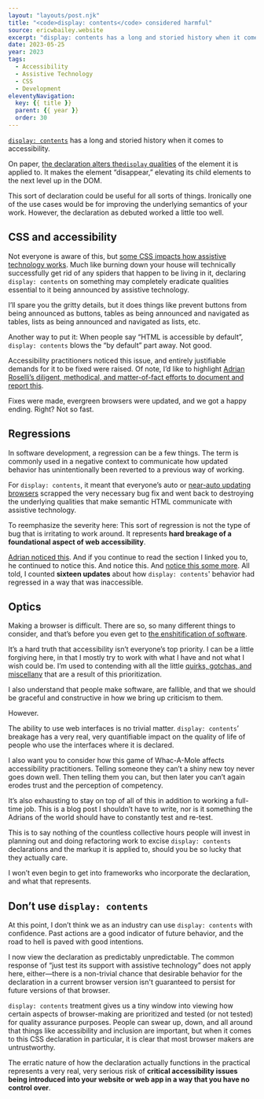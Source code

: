 ```yaml
---
layout: "layouts/post.njk"
title: "<code>display: contents</code> considered harmful"
source: ericwbailey.website
excerpt: "display: contents has a long and storied history when it comes to accessibility."
date: 2023-05-25
year: 2023
tags:
  - Accessibility
  - Assistive Technology
  - CSS
  - Development
eleventyNavigation:
  key: {{ title }}
  parent: {{ year }}
  order: 30
---
```


[`display: contents`](https://www.w3.org/TR/css-display-3/#box-generation) has a long and storied history when it comes to accessibility.

On paper, [the declaration alters the`display` qualities](https://bitsofco.de/how-display-contents-works/) of the element it is applied to. It makes the element “disappear,” elevating its child elements to the next level up in the DOM.

This sort of declaration could be useful for all sorts of things. Ironically one of the use cases would be for improving the underlying semantics of your work. However, the declaration as debuted worked a little too well.

## CSS and accessibility

Not everyone is aware of this, but [some CSS impacts how assistive technology works](https://scribe.rip/@matuzo/writing-css-with-accessibility-in-mind-8514a0007939). Much like burning down your house will technically successfully get rid of any spiders that happen to be living in it, declaring `display: contents` on something may completely eradicate qualities essential to it being announced by assistive technology.

I’ll spare you the gritty details, but it does things like prevent buttons from being announced as buttons, tables as being announced and navigated as tables, lists as being announced and navigated as lists, etc.

Another way to put it: When people say “HTML is accessible by default”, `display: contents` blows the “by default” part away. Not good.

Accessibility practitioners noticed this issue, and entirely justifiable demands for it to be fixed were raised. Of note, I’d like to highlight [Adrian Roselli’s diligent, methodical, and matter-of-fact efforts to document and report this](https://adrianroselli.com/2018/05/display-contents-is-not-a-css-reset.html).

Fixes were made, evergreen browsers were updated, and we got a happy ending. Right? Not so fast.

## Regressions

In software development, a regression can be a few things. The term is commonly used in a negative context to communicate how updated behavior has unintentionally been reverted to a previous way of working.

For `display: contents`, it meant that everyone’s auto or [near-auto updating browsers](https://css-tricks.com/evergreen-does-not-mean-immediately-available/#aa-the-browsers-themselves) scrapped the very necessary bug fix and went back to destroying the underlying qualities that make semantic HTML communicate with assistive technology.

To reemphasize the severity here: This sort of regression is not the type of bug that is irritating to work around. It represents <strong>hard breakage of a foundational aspect of web accessibility</strong>.

[Adrian noticed this](https://adrianroselli.com/2022/07/its-mid-2022-and-browsers-mostly-safari-still-break-accessibility-via-display-properties.html#Update01). And if you continue to read the section I linked you to, he continued to notice this. And notice this. And [notice this some more](https://toot.cafe/@aardrian/110425545589928325). All told, I counted **sixteen updates** about how `display: contents`' behavior had regressed in a way that was inaccessible.

## Optics

Making a browser is difficult. There are so, so many different things to consider, and that’s before you even get to [the enshitification of software](https://www.businessinsider.com/tech-companies-ruining-apps-websites-internet-worse-google-facebook-amazon-2023-3).

It’s a hard truth that accessibility isn’t everyone’s top priority. I can be a little forgiving here, in that I mostly try to work with what I have and not what I wish could be. I’m used to contending with all the little [quirks, gotchas, and miscellany](https://a11ysupport.io/tests/tech__html__select) that are a result of this prioritization.

I also understand that people make software, are fallible, and that we should be graceful and constructive in how we bring up criticism to them.

However.

The ability to use web interfaces is no trivial matter. `display: contents`’ breakage has a very real, very quantifiable impact on the quality of life of people who use the interfaces where it is declared.

I also want you to consider how this game of Whac-A-Mole affects accessibility practitioners. Telling someone they can’t a shiny new toy never goes down well. Then telling them you can, but then later you can’t again erodes trust and the perception of competency.

It’s also exhausting to stay on top of all of this in addition to working a full-time job. This is a blog post I shouldn’t have to write, nor is it something the Adrians of the world should have to constantly test and re-test.

This is to say nothing of the countless collective hours people will invest in planning out and doing refactoring work to excise `display: contents` declarations and the markup it is applied to, should you be so lucky that they actually care.

I won’t even begin to get into frameworks who incorporate the declaration, and what that represents.

## Don’t use `display: contents`

At this point, I don’t think we as an industry can use `display: contents` with confidence. Past actions are a good indicator of future behavior, and the road to hell is paved with good intentions.

I now view the declaration as predictably unpredictable. The common response of “just test its support with assistive technology” does not apply here, either—there is a non-trivial chance that desirable behavior for the declaration in a current browser version isn't guaranteed to persist for future versions of that browser. 

`display: contents` treatment gives us a tiny window into viewing how certain aspects of browser-making are prioritized and tested (or not tested) for quality assurance purposes. People can swear up, down, and all around that things like accessibility and inclusion are important, but when it comes to this CSS declaration in particular, it is clear that most browser makers are untrustworthy.

The erratic nature of how the declaration actually functions in the practical represents a very real, very serious risk of <strong>critical accessibility issues being introduced into your website or web app in a way that you have no control over</strong>.
